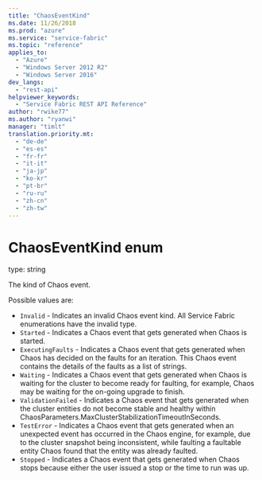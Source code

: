 ```yaml
---
title: "ChaosEventKind"
ms.date: 11/26/2018
ms.prod: "azure"
ms.service: "service-fabric"
ms.topic: "reference"
applies_to: 
  - "Azure"
  - "Windows Server 2012 R2"
  - "Windows Server 2016"
dev_langs: 
  - "rest-api"
helpviewer_keywords: 
  - "Service Fabric REST API Reference"
author: "rwike77"
ms.author: "ryanwi"
manager: "timlt"
translation.priority.mt: 
  - "de-de"
  - "es-es"
  - "fr-fr"
  - "it-it"
  - "ja-jp"
  - "ko-kr"
  - "pt-br"
  - "ru-ru"
  - "zh-cn"
  - "zh-tw"
---
```

# ChaosEventKind enum

type: string

The kind of Chaos event.


Possible values are: 

  - `Invalid` - Indicates an invalid Chaos event kind. All Service Fabric enumerations have the invalid type.
  - `Started` - Indicates a Chaos event that gets generated when Chaos is started.
  - `ExecutingFaults` - Indicates a Chaos event that gets generated when Chaos has decided on the faults for an iteration. This Chaos event contains the details of the faults as a list of strings.
  - `Waiting` - Indicates a Chaos event that gets generated when Chaos is waiting for the cluster to become ready for faulting, for example, Chaos may be waiting for the on-going upgrade to finish.
  - `ValidationFailed` - Indicates a Chaos event that gets generated when the cluster entities do not become stable and healthy within ChaosParameters.MaxClusterStabilizationTimeoutInSeconds.
  - `TestError` - Indicates a Chaos event that gets generated when an unexpected event has occurred in the Chaos engine, for example, due to the cluster snapshot being inconsistent, while faulting a faultable entity Chaos found that the entity was already faulted.
  - `Stopped` - Indicates a Chaos event that gets generated when Chaos stops because either the user issued a stop or the time to run was up.

